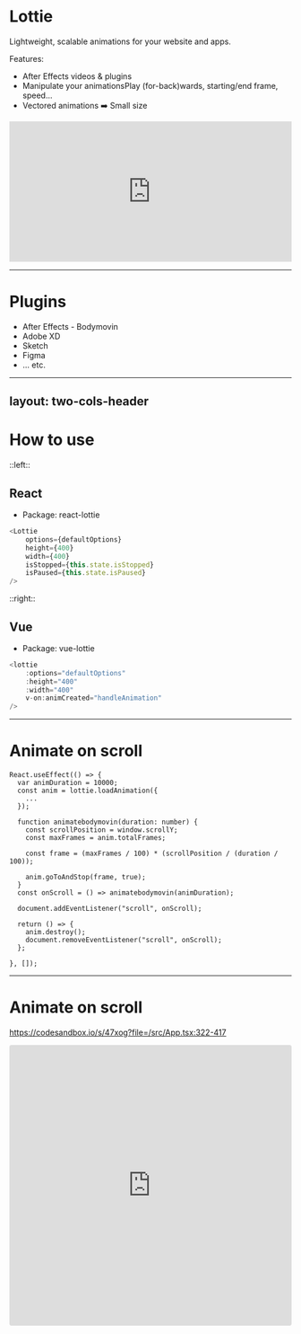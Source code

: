 # Lottie <MarkerLottie />

Lightweight, scalable animations for your website and apps.

Features:
- After Effects videos & plugins
- Manipulate your animationsPlay (for-back)wards, starting/end frame, speed...
- Vectored animations ➡️ Small size

<div class="mt-2">
  <iframe height="250" style="width: 100%;" scrolling="no" title="Heart animation" src="https://codepen.io/k-ivan/embed/JqXWWr?default-tab=html%2Cresult" frameborder="no" loading="lazy" allowtransparency="true" allowfullscreen="true">
    See the Pen <a href="https://codepen.io/k-ivan/pen/JqXWWr">
    Heart animation</a> by Ivan (<a href="https://codepen.io/k-ivan">@k-ivan</a>)
    on <a href="https://codepen.io">CodePen</a>.
  </iframe>
</div>

---

# Plugins <MarkerLottie />

- After Effects - Bodymovin
- Adobe XD
- Sketch
- Figma
- ... etc.

---
layout: two-cols-header
---

# How to use <MarkerLottie />

::left::

## React

<div class="mx-2">

- Package: react-lottie

```js
<Lottie
    options={defaultOptions}
    height={400}
    width={400}
    isStopped={this.state.isStopped}
    isPaused={this.state.isPaused}
/>
```
</div>

::right::

## Vue

<div class="mx-2">

- Package: vue-lottie

```js
<lottie
    :options="defaultOptions"
    :height="400"
    :width="400"
    v-on:animCreated="handleAnimation"
/>
```
</div>

---

# Animate on scroll <MarkerLottie />

```jsx{all|3-5|17-22|7-15|all}
React.useEffect(() => {
  var animDuration = 10000;
  const anim = lottie.loadAnimation({
    ...
  });

  function animatebodymovin(duration: number) {
    const scrollPosition = window.scrollY;
    const maxFrames = anim.totalFrames;

    const frame = (maxFrames / 100) * (scrollPosition / (duration / 100));

    anim.goToAndStop(frame, true);
  }
  const onScroll = () => animatebodymovin(animDuration);

  document.addEventListener("scroll", onScroll);

  return () => {
    anim.destroy();
    document.removeEventListener("scroll", onScroll);
  };

}, []);
```

---

# Animate on scroll <MarkerLottie />

https://codesandbox.io/s/47xog?file=/src/App.tsx:322-417

<iframe src="https://codesandbox.io/embed/lottie-scroll-animation-47xog?fontsize=14&theme=dark&view=preview"
     style="width:100%; height:500px; border:0; border-radius: 4px; overflow:hidden;"
     title="Lottie Scroll Animation"
     allow="accelerometer; ambient-light-sensor; camera; encrypted-media; geolocation; gyroscope; hid; microphone; midi; payment; usb; vr; xr-spatial-tracking"
     sandbox="allow-forms allow-modals allow-popups allow-presentation allow-same-origin allow-scripts"
   ></iframe>

